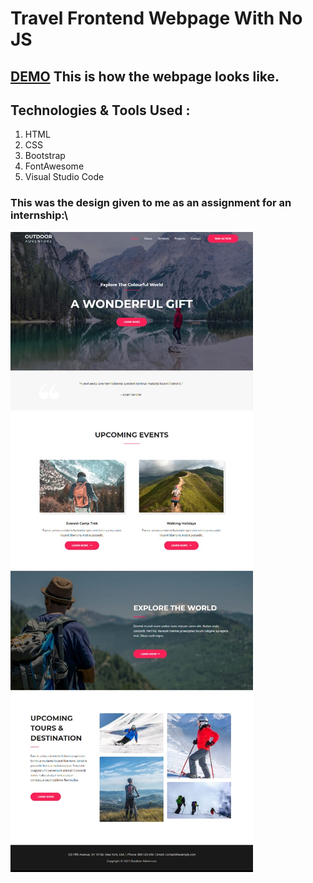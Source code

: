 # Travel Frontend Webpage With No JS
## [DEMO] This is how the webpage looks like.
## Technologies & Tools Used :
1. HTML
2. CSS
3. Bootstrap 
4. FontAwesome
5. Visual Studio Code

### This was the design given to me as an assignment for an internship:\
<img src="https://github.com/wandererabir/Travel-Frontend-Webpage-With-No-JS/blob/main/design.jpeg?raw=true">

[DEMO]:https://wandererabir.github.io/Travel-Frontend-Webpage-With-No-JS/

